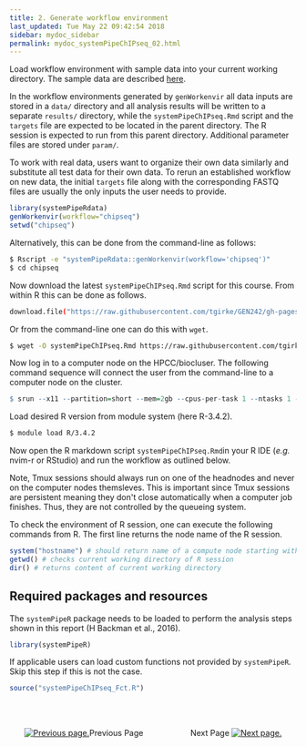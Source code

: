 ```yaml
---
title: 2. Generate workflow environment
last_updated: Tue May 22 09:42:54 2018
sidebar: mydoc_sidebar
permalink: mydoc_systemPipeChIPseq_02.html
---
```


Load workflow environment with sample data into your current working
directory. The sample data are described [here](http://www.bioconductor.org/packages/devel/bioc/vignettes/systemPipeR/inst/doc/systemPipeR.html#load-sample-data-and-workflow-templates).

In the workflow environments generated by `genWorkenvir` all data inputs are stored in
a `data/` directory and all analysis results will be written to a separate
`results/` directory, while the `systemPipeChIPseq.Rmd` script and the `targets` file are expected to be located in
the parent directory. The R session is expected to run from this parent
directory. Additional parameter files are stored under `param/`.

To work with real data, users want to organize their own data similarly
and substitute all test data for their own data. To rerun an established
workflow on new data, the initial `targets` file along with the corresponding
FASTQ files are usually the only inputs the user needs to provide.



```r
library(systemPipeRdata)
genWorkenvir(workflow="chipseq")
setwd("chipseq")
```

Alternatively, this can be done from the command-line as follows:


```sh
$ Rscript -e "systemPipeRdata::genWorkenvir(workflow='chipseq')"
$ cd chipseq
```

Now download the latest `systemPipeChIPseq.Rmd` script for this course. From
within R this can be done as follows.


```sh
download.file("https://raw.githubusercontent.com/tgirke/GEN242/gh-pages/_vignettes/12_ChIPseqWorkflow/systemPipeChIPseq.Rmd", "systemPipeChIPseq.Rmd")
```

Or from the command-line one can do this with `wget`.

```sh
$ wget -O systemPipeChIPseq.Rmd https://raw.githubusercontent.com/tgirke/GEN242/gh-pages/_vignettes/12_ChIPseqWorkflow/systemPipeChIPseq.Rmd
```

Now log in to a computer node on the HPCC/biocluser. The following command sequence will connect the user from the command-line to a computer node on the cluster. 


```r
$ srun --x11 --partition=short --mem=2gb --cpus-per-task 1 --ntasks 1 --time 2:00:00 --pty bash -l
```

Load desired R version from module system (here R-3.4.2).


```sh
$ module load R/3.4.2
```

Now open the R markdown script `systemPipeChIPseq.Rmd`in your R IDE (_e.g._ nvim-r or RStudio) and 
run the workflow as outlined below. 

Note, Tmux sessions should always run on one of the headnodes and never on the computer nodes themsleves.
This is important since Tmux sessions are persistent meaning they don't close automatically when a computer 
job finishes. Thus, they are not controlled by the queueing system. 

To check the environment of R session, one can execute the following commands from R. The first line
returns the node name of the R session.


```r
system("hostname") # should return name of a compute node starting with i or c 
getwd() # checks current working directory of R session
dir() # returns content of current working directory
```

## Required packages and resources

The `systemPipeR` package needs to be loaded to perform the analysis steps shown in
this report (H Backman et al., 2016).


```r
library(systemPipeR)
```

If applicable users can load custom functions not provided by `systemPipeR`. Skip
this step if this is not the case.


```r
source("systemPipeChIPseq_Fct.R")
```

<br><br><center><a href="mydoc_systemPipeChIPseq_01.html"><img src="images/left_arrow.png" alt="Previous page."></a>Previous Page &nbsp; &nbsp; &nbsp; &nbsp; &nbsp; &nbsp; &nbsp; &nbsp; &nbsp; &nbsp; Next Page
<a href="mydoc_systemPipeChIPseq_03.html"><img src="images/right_arrow.png" alt="Next page."></a></center>
